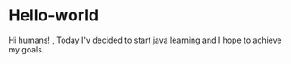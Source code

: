 # Hello-world

Hi humans!
,
Today I'v decided to start java learning and I hope to achieve my goals.
